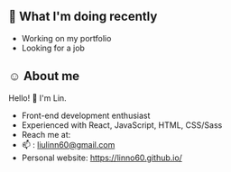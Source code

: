 ## 🤔 What I'm doing recently
- Working on my portfolio
- Looking for a job

## ☺️	 About me
Hello! 👋 I'm Lin.
- Front-end development enthusiast
- Experienced with React, JavaScript, HTML, CSS/Sass
- Reach me at:
- 📫 : liulinn60@gmail.com
- Personal website: https://linno60.github.io/
